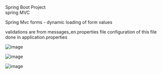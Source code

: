 

Spring Boot Project  
spring MVC  

Spring Mvc forms - dynamic loading of form values   

validations are from messages_en.properties file
configuration of this file done in application.properties  

![image](https://github.com/user-attachments/assets/44a0adab-628e-4b9a-bf11-e1d9cf396150)

![image](https://github.com/user-attachments/assets/ee44e296-1362-47d8-bdcb-6dcfcd0f1702)

![image](https://github.com/user-attachments/assets/c7910c2d-aefb-42bd-9765-7a7681ee51fa)

